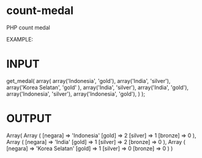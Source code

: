 # count-medal
PHP count medal 

EXAMPLE:
# INPUT
get_medal(
  array(
    array('Indonesia', 'gold'),
    array('India', 'silver'),
    array('Korea Selatan', 'gold' ),
    array('India', 'silver'),
    array('India', 'gold'),
    array('Indonesia', 'silver'),
    array('Indonesia', 'gold'),
  )
);

# OUTPUT
Array(
    Array (
      [negara] => 'Indonesia'
      [gold] => 2
      [silver] => 1
      [bronze] => 0
    ),
    Array (
      [negara] => 'India'
      [gold] => 1
      [silver] => 2
      [bronze] => 0
    ),
    Array (
      [negara] => 'Korea Selatan'
      [gold] => 1
      [silver] => 0
      [bronze] => 0
    )
)

